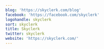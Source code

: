 ```yaml
---
blog: 'https://skyclerk.com/blog'
facebook: 'https://facebook.com/skyclerk'
logohandle: skyclerk
sort: skyclerk
title: Skyclerk
twitter: skyclerk
website: 'https://skyclerk.com/'
---
```

